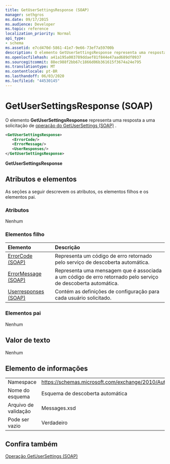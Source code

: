 ```yaml
---
title: GetUserSettingsResponse (SOAP)
manager: sethgros
ms.date: 09/17/2015
ms.audience: Developer
ms.topic: reference
localization_priority: Normal
api_type:
- schema
ms.assetid: e7cd470d-5861-41e7-9e66-73ef7a59700b
description: O elemento GetUserSettingsResponse representa uma resposta a uma solicitação de operação do GetUserSettings (SOAP).
ms.openlocfilehash: a41a195a003789ddaef81f844e47aad689df0937
ms.sourcegitcommit: 88ec988f2bb67c1866d06b361615f3674a24e795
ms.translationtype: MT
ms.contentlocale: pt-BR
ms.lasthandoff: 06/03/2020
ms.locfileid: "44530145"
---
```

# <a name="getusersettingsresponse-soap"></a>GetUserSettingsResponse (SOAP)

O elemento **GetUserSettingsResponse** representa uma resposta a uma solicitação de [operação do GetUserSettings (SOAP)](getusersettings-operation-soap.md) . 
  
```XML
<GetUserSettingsResponse>
   <ErrorCode/>
   <ErrorMessage/>
   <UserResponses/>
</GetUserSettingsResponse>
```

 **GetUserSettingsResponse**
## <a name="attributes-and-elements"></a>Atributos e elementos

As seções a seguir descrevem os atributos, os elementos filhos e os elementos pai.
  
### <a name="attributes"></a>Atributos

Nenhum
  
### <a name="child-elements"></a>Elementos filho

|**Elemento**|**Descrição**|
|:-----|:-----|
|[ErrorCode (SOAP)](errorcode-soap.md) <br/> |Representa um código de erro retornado pelo serviço de descoberta automática.  <br/> |
|[ErrorMessage (SOAP)](errormessage-soap.md) <br/> |Representa uma mensagem que é associada a um código de erro retornado pelo serviço de descoberta automática.  <br/> |
|[Userresponses (SOAP)](userresponses-soap.md) <br/> |Contém as definições de configuração para cada usuário solicitado.  <br/> |
   
### <a name="parent-elements"></a>Elementos pai

Nenhum
  
## <a name="text-value"></a>Valor de texto

Nenhum
  
## <a name="element-information"></a>Elemento de informações

|||
|:-----|:-----|
|Namespace  <br/> |https://schemas.microsoft.com/exchange/2010/Autodiscover  <br/> |
|Nome do esquema  <br/> |Esquema de descoberta automática  <br/> |
|Arquivo de validação  <br/> |Messages.xsd  <br/> |
|Pode ser vazio  <br/> |Verdadeiro  <br/> |
   
## <a name="see-also"></a>Confira também



[Operação GetUserSettings (SOAP)](getusersettings-operation-soap.md)


